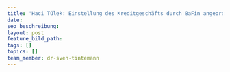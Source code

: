 ```yaml
---
title: 'Haci Tülek: Einstellung des Kreditgeschäfts durch BaFin angeordnet'
date:
seo_beschreibung:
layout: post
feature_bild_path:
tags: []
topics: []
team_member: dr-sven-tintemann
---
```

